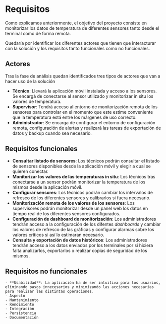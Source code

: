 # Requisitos

Como explicamos anteriormente, el objetivo del proyecto consiste en monitorizar los datos de temperatura de diferentes sensores tanto desde el terminal como de forma remota. 

Quedaría por identificar los diferentes actores que tienen que interacturar con la solución y los requisitos tanto funcionales como no funcionales.


## Actores

Tras la fase de análisis quedan identificados tres tipos de actores que van a hacer uso de la solución

- **Técnico**: Llevará la aplicación móvil instalada y acceso a los sensores. Se encargá de conectarse al sensor utilizado y monitorizar in situ los valores de temperatura.
- **Supervisor**: Tendrá acceso al entorno de monitorización remota de los sensores para controlar en el momento que este estime conveniente que la temperatura está entre los márgenes de uso correcto.
- **Administrador**: Se encarga de configurar el entorno de configuración remota, configuración de alertas y realizará las tareas de exportación de datos y backup cuando sea necesario.


## Requisitos funcionales

- **Consultar listado de sensores**: Los técnicos podrán consultar el listado de sensores disponibles desde la aplicación móvil y elegir a cual se quieren conectar.
- **Monitorizar los valores de las temperaturas in situ**: Los técnicos tras conectarse a un sensor podrán monitorizar la temperatura de los mismos desde la aplicación móvil.
- **Configurar sensores**: Los técnicos podrán cambiar los intervalos de refresco de los diferentes sensores y calibrarlos si fuera necesario.
- **Monitorización remota de los valores de los sensores**: Los supervisores podrán monitorizar desde un panel web los datos en tiempo real de los diferentes sensores configurados.
- **Configuración de dashboard de monitorización**: Los administradores tendrán acceso a la configuración de los difentes *dashboards* y cambiar los valores de refresco de las gráficas y configurar alarmas sobre los valores críticos si así lo estimaran necesario.
- **Consulta y exportación de datos históricos**: Los administradores tendrán acceso a los datos enviados por los terminales por si hiciera falta analizarlos, exportarlos o realizar copias de seguridad de los mismos.
    

## Requisitos no funcionales
    - **Usabilidad**: La aplicación ha de ser intuitiva para los usuarios, eliminando pasos innecesarios y minimizando las acciones necesarias para realizar las distintas operaciones.
    - Aspecto
    - Mantenimiento
    - Rendimiento
    - Integración
    - Persistencia
    - Documentación